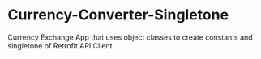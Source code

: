 # Currency-Converter-Singletone
 Currency Exchange App that uses object classes to create constants and singletone of Retrofit API Client.
